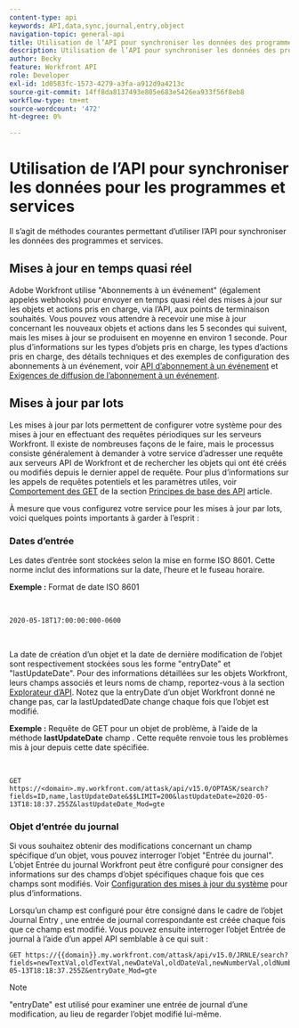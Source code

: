 ```yaml
---
content-type: api
keywords: API,data,sync,journal,entry,object
navigation-topic: general-api
title: Utilisation de l’API pour synchroniser les données des programmes et services
description: Utilisation de l’API pour synchroniser les données des programmes et services
author: Becky
feature: Workfront API
role: Developer
exl-id: 1d0583fc-1573-4279-a3fa-a912d9a4213c
source-git-commit: 14ff8da8137493e805e683e5426ea933f56f8eb8
workflow-type: tm+mt
source-wordcount: '472'
ht-degree: 0%

---
```



# Utilisation de l’API pour synchroniser les données pour les programmes et services

Il s’agit de méthodes courantes permettant d’utiliser l’API pour synchroniser les données des programmes et services.

## Mises à jour en temps quasi réel

Adobe Workfront utilise &quot;Abonnements à un événement&quot; (également appelés webhooks) pour envoyer en temps quasi réel des mises à jour sur les objets et actions pris en charge, via l’API, aux points de terminaison souhaités. Vous pouvez vous attendre à recevoir une mise à jour concernant les nouveaux objets et actions dans les 5 secondes qui suivent, mais les mises à jour se produisent en moyenne en environ 1 seconde. Pour plus d’informations sur les types d’objets pris en charge, les types d’actions pris en charge, des détails techniques et des exemples de configuration des abonnements à un événement, voir [API d’abonnement à un événement](../../wf-api/general/event-subs-api.md) et [Exigences de diffusion de l’abonnement à un événement](../../wf-api/general/setup-event-sub-endpoint.md).

## Mises à jour par lots

Les mises à jour par lots permettent de configurer votre système pour des mises à jour en effectuant des requêtes périodiques sur les serveurs Workfront. Il existe de nombreuses façons de le faire, mais le processus consiste généralement à demander à votre service d’adresser une requête aux serveurs API de Workfront et de rechercher les objets qui ont été créés ou modifiés depuis le dernier appel de requête. Pour plus d’informations sur les appels de requêtes potentiels et les paramètres utiles, voir [Comportement des GET](../../wf-api/general/api-basics.md#get-behavior) de la section [Principes de base des API](../../wf-api/general/api-basics.md) article.

À mesure que vous configurez votre service pour les mises à jour par lots, voici quelques points importants à garder à l’esprit :

### Dates d’entrée

Les dates d’entrée sont stockées selon la mise en forme ISO 8601. Cette norme inclut des informations sur la date, l’heure et le fuseau horaire.

**Exemple :** Format de date ISO 8601

<!-- [Copy](javascript:void(0);) -->
 
<pre><code>2020-05-18T17:00:00:000-0600</code></pre> 

La date de création d’un objet et la date de dernière modification de l’objet sont respectivement stockées sous les forme &quot;entryDate&quot; et &quot;lastUpdateDate&quot;. Pour des informations détaillées sur les objets Workfront, leurs champs associés et leurs noms de champ, reportez-vous à la section [Explorateur d’API](../../wf-api/general/api-explorer.md). Notez que la entryDate d’un objet Workfront donné ne change pas, car la lastUpdatedDate change chaque fois que l’objet est modifié.

**Exemple :** Requête de GET pour un objet de problème, à l’aide de la méthode **lastUpdateDate** champ . Cette requête renvoie tous les problèmes mis à jour depuis cette date spécifiée.

<!-- [Copy](javascript:void(0);) -->
 

```
GET
https://<domain>.my.workfront.com/attask/api/v15.0/OPTASK/search?fields=ID,name,lastUpdateDate&$$LIMIT=200&lastUpdateDate=2020-05-13T18:18:37.255Z&lastUpdateDate_Mod=gte
```

### Objet d’entrée du journal

Si vous souhaitez obtenir des modifications concernant un champ spécifique d’un objet, vous pouvez interroger l’objet &quot;Entrée du journal&quot;. L’objet Entrée du journal Workfront peut être configuré pour consigner des informations sur des champs d’objet spécifiques chaque fois que ces champs sont modifiés. Voir [Configuration des mises à jour du système](../../administration-and-setup/set-up-workfront/system-tracked-update-feeds/configure-system-updates.md) pour plus d’informations.

Lorsqu’un champ est configuré pour être consigné dans le cadre de l’objet Journal Entry , une entrée de journal correspondante est créée chaque fois que ce champ est modifié. Vous pouvez ensuite interroger l’objet Entrée de journal à l’aide d’un appel API semblable à ce qui suit :

<!-- [Copy](javascript:void(0);) -->

<pre><code>GET https://&#123;&#123;domain&#125;&#125;.my.workfront.com/attask/api/v15.0/JRNLE/search?fields=newTextVal,oldTextVal,newDateVal,oldDateVal,newNumberVal,oldNumberVal,entryDate,objObjCode,objID,fieldName&fieldName=name&objObjCode=OPTASK&entryDate=2020-05-13T18:18:37.255Z&entryDate_Mod=gte</code></pre>

>[!NOTE]
>
>&quot;entryDate&quot; est utilisé pour examiner une entrée de journal d’une modification, au lieu de regarder l’objet modifié lui-même.
